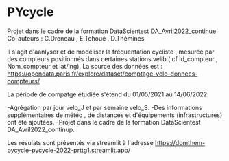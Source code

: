 # PYcycle
Projet dans le cadre de la formation DataScientest DA_Avril2022_continue
Co-auteurs : C.Dreneau , E.Tchoué , D.Thémines

Il s'agit d'aanlyser et de modéliser la fréquentation cycliste , mesurée par des compteurs positionnés dans certaines stations velib ( cf Id_compteur , Nom_compteur et lat/lng).
La source des données est : https://opendata.paris.fr/explore/dataset/comptage-velo-donnees-compteurs/

La période de compatge étudiée s'étend du 01/05/2021 au 14/06/2022.

-Agrégation par jour velo_J et par semaine velo_S.
-Des informations supplémentaires de météo , de distances et d'équipements (infrastructures) ont été ajoutées.
-Projet dans le cadre de la formation DataScientest DA_Avril2022_continup.

Les résulats sont présentés via streamlit à l'adresse https://domthem-pycycle-pycycle-2022-prttg1.streamlit.app/
